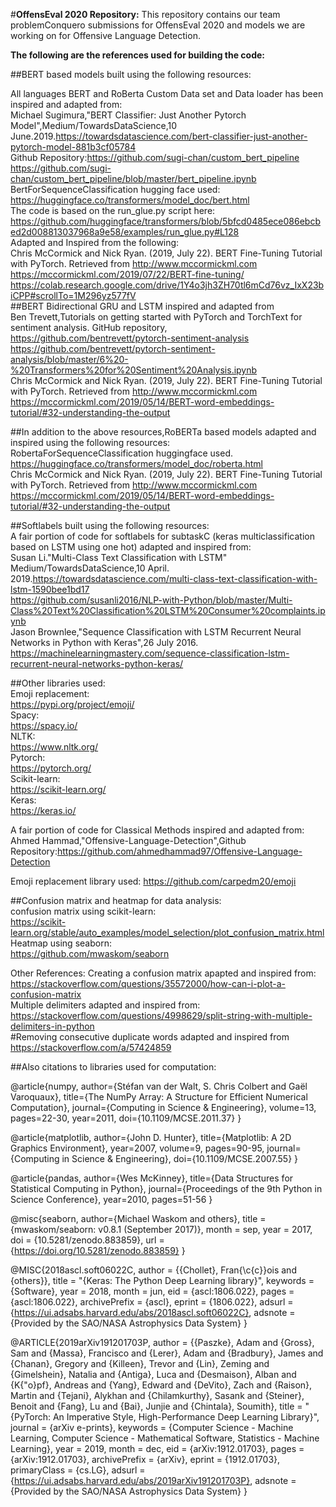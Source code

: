 #**OffensEval 2020 Repository:**
This repository contains our team problemConquero submissions for OffensEval 2020 and models we are working on for Offensive Language Detection.<br/>

**The following are the references used for building the code:**
<br/>

##BERT based models built using the following resources:

All languages BERT and RoBerta Custom Data set and Data loader has been inspired and adapted from:<br/>
Michael Sugimura,"BERT Classifier: Just Another Pytorch Model",Medium/TowardsDataScience,10 June.2019.https://towardsdatascience.com/bert-classifier-just-another-pytorch-model-881b3cf05784<br/>
Github Repository:https://github.com/sugi-chan/custom_bert_pipeline<br/>
https://github.com/sugi-chan/custom_bert_pipeline/blob/master/bert_pipeline.ipynb<br/>
BertForSequenceClassification hugging face used:<br/>
https://huggingface.co/transformers/model_doc/bert.html <br/>
The code is based on the run_glue.py script here: <br/>
https://github.com/huggingface/transformers/blob/5bfcd0485ece086ebcbed2d008813037968a9e58/examples/run_glue.py#L128 <br/>
Adapted and Inspired from the following: <br/>
Chris McCormick and Nick Ryan. (2019, July 22). BERT Fine-Tuning Tutorial with PyTorch. Retrieved from http://www.mccormickml.com<br/>
https://mccormickml.com/2019/07/22/BERT-fine-tuning/ <br/>
https://colab.research.google.com/drive/1Y4o3jh3ZH70tl6mCd76vz_IxX23biCPP#scrollTo=1M296yz577fV<br/>
##BERT Bidirectional GRU and LSTM inspired and adapted from <br/>
Ben Trevett,Tutorials on getting started with PyTorch and TorchText for sentiment analysis. GitHub repository, https://github.com/bentrevett/pytorch-sentiment-analysis<br/>
https://github.com/bentrevett/pytorch-sentiment-analysis/blob/master/6%20-%20Transformers%20for%20Sentiment%20Analysis.ipynb<br/>
Chris McCormick and Nick Ryan. (2019, July 22). BERT Fine-Tuning Tutorial with PyTorch. Retrieved from http://www.mccormickml.com<br/>
https://mccormickml.com/2019/05/14/BERT-word-embeddings-tutorial/#32-understanding-the-output<br/>

##In addition to the above resources,RoBERTa based models adapted and inspired using the following resources: <br/>
RobertaForSequenceClassification huggingface used.  <br/>
https://huggingface.co/transformers/model_doc/roberta.html <br/>
Chris McCormick and Nick Ryan. (2019, July 22). BERT Fine-Tuning Tutorial with PyTorch. Retrieved from http://www.mccormickml.com<br/>
https://mccormickml.com/2019/05/14/BERT-word-embeddings-tutorial/#32-understanding-the-output<br/>


##Softlabels built using the following resources: <br/>
A fair portion of code for softlabels for subtaskC (keras multiclassification based on LSTM  using one hot) adapted and inspired from:<br/>
Susan Li."Multi-Class Text Classification with LSTM" Medium/TowardsDataScience,10 April. 2019.https://towardsdatascience.com/multi-class-text-classification-with-lstm-1590bee1bd17 <br/>
https://github.com/susanli2016/NLP-with-Python/blob/master/Multi-Class%20Text%20Classification%20LSTM%20Consumer%20complaints.ipynb <br/>
Jason Brownlee,"Sequence Classification with LSTM Recurrent Neural Networks in Python with Keras",26 July 2016. https://machinelearningmastery.com/sequence-classification-lstm-recurrent-neural-networks-python-keras/<br/>

##Other libraries used: <br/>
Emoji replacement: <br/>
https://pypi.org/project/emoji/ <br/>
Spacy: <br/>
https://spacy.io/ <br/>
NLTK: <br/>
https://www.nltk.org/ <br/>
Pytorch: <br/>
https://pytorch.org/ <br/>
Scikit-learn: <br/>
https://scikit-learn.org/ <br/>
Keras: <br/>
https://keras.io/ <br/>

A fair portion of code for Classical Methods inspired and adapted from:
Ahmed Hammad,"Offensive-Language-Detection",Github Repository:https://github.com/ahmedhammad97/Offensive-Language-Detection
<br/>

Emoji replacement library used:
https://github.com/carpedm20/emoji



##Confusion matrix and heatmap for data analysis:<br/>
confusion matrix using scikit-learn:<br/>
https://scikit-learn.org/stable/auto_examples/model_selection/plot_confusion_matrix.html<br/>
Heatmap using seaborn:<br/>
https://github.com/mwaskom/seaborn<br/>

Other References:
Creating a confusion matrix apapted and inspired from: https://stackoverflow.com/questions/35572000/how-can-i-plot-a-confusion-matrix<br/>
Multiple delimiters adapted and inspired from: https://stackoverflow.com/questions/4998629/split-string-with-multiple-delimiters-in-python <br/>
#Removing consecutive duplicate words adapted and  inspired from https://stackoverflow.com/a/57424859 <br/>


##Also citations to libraries used for computation:<br/>

@article{numpy,
    author={Stéfan van der Walt, S. Chris Colbert and Gaël Varoquaux},
    title={The NumPy Array: A Structure for Efficient Numerical Computation},
    journal={Computing in Science & Engineering},
    volume=13,
    pages=22-30,
    year=2011,
    doi={10.1109/MCSE.2011.37}
}

@article{matplotlib,
    author={John D. Hunter},
    title={Matplotlib: A 2D Graphics Environment},
    year=2007,
    volume=9,
    pages=90-95,
    journal={Computing in Science & Engineering},
    doi={10.1109/MCSE.2007.55}
}

@article{pandas,
    author={Wes McKinney},
    title={Data Structures for Statistical Computing in Python},
    journal={Proceedings of the 9th Python in Science Conference},
    year=2010,
    pages=51-56
}

@misc{seaborn,
    author={Michael Waskom and others},
    title        = {mwaskom/seaborn: v0.8.1 (September 2017)},
    month        = sep,
    year         = 2017,
    doi          = {10.5281/zenodo.883859},
    url          = {https://doi.org/10.5281/zenodo.883859}
}


@MISC{2018ascl.soft06022C,
       author = {{Chollet}, Fran{\c{c}}ois and {others}},
        title = "{Keras: The Python Deep Learning library}",
     keywords = {Software},
         year = 2018,
        month = jun,
          eid = {ascl:1806.022},
        pages = {ascl:1806.022},
archivePrefix = {ascl},
       eprint = {1806.022},
       adsurl = {https://ui.adsabs.harvard.edu/abs/2018ascl.soft06022C},
      adsnote = {Provided by the SAO/NASA Astrophysics Data System}
}


@ARTICLE{2019arXiv191201703P,
       author = {{Paszke}, Adam and {Gross}, Sam and {Massa}, Francisco and
         {Lerer}, Adam and {Bradbury}, James and {Chanan}, Gregory and
         {Killeen}, Trevor and {Lin}, Zeming and {Gimelshein}, Natalia and
         {Antiga}, Luca and {Desmaison}, Alban and {K{\"o}pf}, Andreas and
         {Yang}, Edward and {DeVito}, Zach and {Raison}, Martin and
         {Tejani}, Alykhan and {Chilamkurthy}, Sasank and {Steiner}, Benoit and
         {Fang}, Lu and {Bai}, Junjie and {Chintala}, Soumith},
        title = "{PyTorch: An Imperative Style, High-Performance Deep Learning Library}",
      journal = {arXiv e-prints},
     keywords = {Computer Science - Machine Learning, Computer Science - Mathematical Software, Statistics - Machine Learning},
         year = 2019,
        month = dec,
          eid = {arXiv:1912.01703},
        pages = {arXiv:1912.01703},
archivePrefix = {arXiv},
       eprint = {1912.01703},
 primaryClass = {cs.LG},
       adsurl = {https://ui.adsabs.harvard.edu/abs/2019arXiv191201703P},
      adsnote = {Provided by the SAO/NASA Astrophysics Data System}
}

